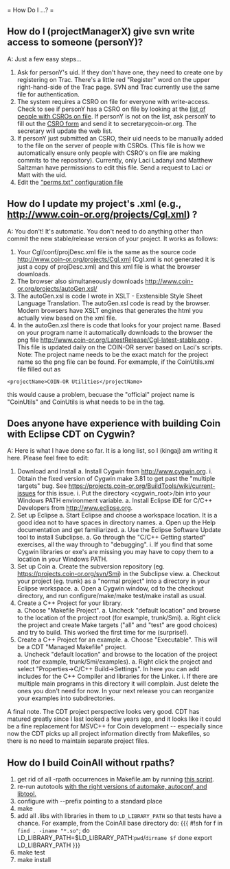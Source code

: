 = How Do I ...? = 


## How do I (projectManagerX) give svn write access to someone (personY)?

A: Just a few easy steps...
  1. Ask for personY's uid.  If they don't have one, they need to create one by registering on Trac. There's a little red "Register" word on the upper right-hand-side of the Trac page. SVN and Trac currently use the same file for authentication.
  1. The system requires a CSRO on file for everyone with write-access. Check to see if personY has a CSRO on file by looking at the [list of people with CSROs on file](http://www.coin-or.org/management/contributors.html).  If personY is not on the list, ask personY to fill out the [CSRO form](http://www.coin-or.org/management/forms/csro.pdf) and send it to secretary`@`coin-or.org. The secretary will update the web list. 
  1. If personY just submitted an CSRO, their uid needs to be manually added to the file on the server of people with CSROs. (This file is how we automatically ensure only people with CSRO's on file are making commits to the repository). Currently, only Laci Ladanyi and Matthew Saltzman have permissions to edit this file. Send a request to Laci or Matt with the uid. 
  1. Edit the ["perms.txt" configuration file](https://projects.coin-or.org/BuildTools/wiki/pm-svn-server#Configurationfiles)


## How do I update my project's .xml (e.g., http://www.coin-or.org/projects/Cgl.xml) ?
A: You don't! It's automatic. You don't need to do anything other than commit the new stable/release version of your project. It works as follows:

  1. Your  Cgl/conf/projDesc.xml file is the same as the source code http://www.coin-or.org/projects/Cgl.xml (Cgl.xml is not generated it is just a copy of projDesc.xml) and this xml file is what the browser downloads.
  1. The browser also simultaneously downloads http://www.coin-or.org/projects/autoGen.xsl/
  1. The autoGen.xsl is code I wrote in XSLT - Exstensible Style Sheet Language Translation. The autoGen.xsl code is read by the browser. Modern browsers have XSLT engines that generates the html you actually view based on the xml file.  
  1. In the autoGen.xsl there is code that looks for your project name. Based on your program name it automatically downloads to the browser the png file http://www.coin-or.org/LatestRelease/Cgl-latest-stable.png . This file is updated daily on the COIN-OR server based on Laci's  scripts. Note: The project name needs to be the exact match for the project name so the png file can be found. For exmample, if the CoinUtils.xml file filled out as 
```
<projectName>COIN-OR Utilities</projectName> 
``` 
this would cause a problem, becuase the "official" project name is "CoinUtils" and CoinUtils is what needs to be in the <projectName> tag. 


## Does anyone have experience with building Coin with Eclipse CDT on Cygwin?
A: Here is what I have done so far.  It is a long list, so I (kingaj) am writing it here.  Please feel free to edit:

  1. Download and Install
     a. Install Cygwin from http://www.cygwin.org.
        i. Obtain the fixed version of Cygwin make 3.81 to get past the "multiple targets" bug. See https://projects.coin-or.org/BuildTools/wiki/current-issues for this issue.
        i. Put the directory <cygwin_root>/bin into your Windows PATH environment variable.
     a. Install Eclipse IDE for C/C++ Developers from http://www.eclipse.org.
  1. Set up Eclipse 
     a. Start Eclipse and choose a workspace location.  It is a good idea not to have spaces in directory names.
     a. Open up the Help documentation and get familiarized.
     a. Use the Eclipse Software Update tool to install Subclipse. 
     a. Go through the "C/C++ Getting started" exercises, all the way through to "debugging".
        i.  If you find that some Cygwin libraries or exe's are missing you may have to copy them to a location in your Windows PATH.
  1. Set up Coin
     a. Create the subversion repository (eg. https://projects.coin-or.org/svn/Smi) in the Subclipse view.
     a. Checkout your project (eg. trunk) as a "normal project" into a directory in your Eclipse workspace.
     a. Open a Cygwin window, cd to the checkout directory, and run configure/make/make test/make install as usual.
  1. Create a C++ Project for your library.  
     a. Choose "Makefile Project".
     a. Uncheck "default location" and browse to the location of the project root (for example, trunk/Smi).
     a. Right click the project and create Make targets ("all" and "test" are good choices) and try to build.  This worked the first time for me (surprise!).
  1. Create a C++ Project for an example.
     a. Choose "Executable".  This will be a CDT "Managed Makefile" project.  
     a. Uncheck "default location" and browse to the location of the project root (for example, trunk/Smi/examples).
     a. Right click the project and select "Properties->C/C++ Build->Settings". In here you can add includes for the C++ Compiler and libraries for the Linker. 
       i. If there are multiple main programs in this directory it will complain.  Just delete the ones you don't need for now.  In your next release you can reorganize your examples into subdirectories.

A final note.  The CDT project perspective looks very good.  CDT has matured greatly since I last looked a few years ago, and it looks like it could be a fine replacement for MSVC++ for Coin development -- especially since now the CDT picks up all project information directly from Makefiles, so there is no need to maintain separate project files.  


## How do I build CoinAll without rpaths?

 1. get rid of all -rpath occurrences in Makefile.am by running [this script](https://projects.coin-or.org/svn/CoinBinary/rpm/trunk/noRpathsPatch.sh).
 1. re-run autotools [with the right versions of automake, autoconf, and libtool.](./pm-comments)
 1. configure with --prefix pointing to a standard place
 1. make
 1. add all .libs with libraries in them to `LD_LIBRARY_PATH` so that tests have a chance. For example, from the CoinAll base directory do:
 {{{
#!sh
for f in `find . -iname "*.so"`; do
        LD_LIBRARY_PATH=$LD_LIBRARY_PATH:`pwd`/`dirname $f`
done
export LD_LIBRARY_PATH
 }}}
 1. make test
 1. make install

